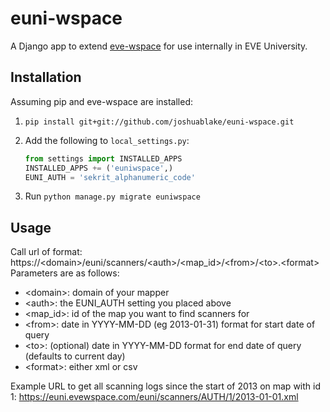 euni-wspace
===========
A Django app to extend [eve-wspace](https://github.com/marbindrakon/eve-wspace) for use internally in EVE University.

Installation
-------------
Assuming pip and eve-wspace are installed:

1. `pip install git+git://github.com/joshuablake/euni-wspace.git`
2. Add the following to `local_settings.py`:

    ```python
    from settings import INSTALLED_APPS
    INSTALLED_APPS += ('euniwspace',)
    EUNI_AUTH = 'sekrit_alphanumeric_code'
    ```
3. Run `python manage.py migrate euniwspace`

Usage
------
Call url of format: https://&lt;domain&gt;/euni/scanners/&lt;auth&gt;/&lt;map_id&gt;/&lt;from&gt;/&lt;to&gt;.&lt;format&gt;
Parameters are as follows:
* &lt;domain&gt;: domain of your mapper
* &lt;auth&gt;: the EUNI_AUTH setting you placed above
* &lt;map_id&gt;: id of the map you want to find scanners for
* &lt;from&gt;: date in YYYY-MM-DD (eg 2013-01-31) format for start date of query
* &lt;to&gt;: (optional) date in YYYY-MM-DD format for end date of query (defaults to current day)
* &lt;format&gt;: either xml or csv

Example URL to get all scanning logs since the start of 2013 on map with id 1:
https://euni.evewspace.com/euni/scanners/AUTH/1/2013-01-01.xml
